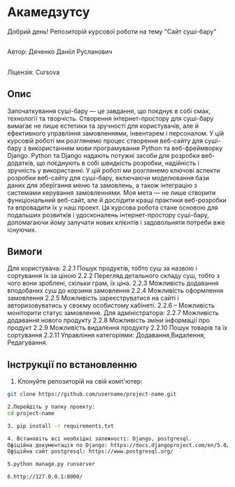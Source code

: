 # Акамедзутсу
Добрий день! Репозиторій курсової роботи на тему "Сайт суші-бару"

##
Автор: Дяченко Данііл Русланович

##
Ліцензія: Cursova

## Опис
Започаткування суші-бару — це завдання, що поєднує в собі смак, технології та творчість. Створення інтернет-простору для суші-бару вимагає не лише естетики та зручності для користувачів, але й ефективного управління замовленнями, інвентарем і персоналом. У цій курсовій роботі ми розглянемо процес створення веб-сайту для суші-бару з використанням мови програмування Python та веб-фреймворку Django.
Python та Django надають потужні засоби для розробки веб-додатків, що поєднують в собі швидкість розробки, надійність і зручність у використанні. У цій роботі ми розглянемо ключові аспекти розробки веб-сайту для суші-бару, включаючи моделювання бази даних для зберігання меню та замовлень,  а також інтеграцію з системами керування замовленнями.
Моя мета — не лише створити функціональний веб-сайт, але й дослідити кращі практики веб-розробки та впровадити їх у наш проект. Ця курсова робота стане основою для подальших розвитків і удосконалень інтернет-простору суші-бару, допомагаючи йому залучати нових клієнтів і задовольняти потреби вже існуючих.

## Вимоги

Для користувача:
2.2.1 Пошук продуктів, тобто суш за назвою і сортування їх за ціною
2.2.2 Перегляд детального складу суш, тобто з чого вони зроблені, скільки грам, їх ціна.
2.2.3 Можливість додавання вподобаних суш до корзини замовлення
2.2.4 Можливість оформлення замовлення
2.2.5 Можливість зареєструватися на сайті і авторизовуватись у своєму особистому кабінеті.
2.2.6 – Можливість моніторити статус замовлення.
Для адміністратора:
2.2.7 Можливість додавання нового продукту
2.2.8 Можливість зміни інформації про продукт
2.2.9 Можливість видалення продукту
2.2.10 Пошук товарів та їх сортування
2.2.11 Управління категоріями: Додавання,Видалення, Редагування.

## Інструкції по встановленню 
1. Клонуйте репозиторій на свій комп'ютер:

```bash
git clone https://github.com/username/project-name.git

2.Перейдіть у папку проекту:
cd project-name

3. pip install -r requirements.txt

4. Встановіть всі необхідні залежності: Django, postgresql. 
Офіційна документація по Django: https://docs.djangoproject.com/en/5.0/ 
Офіційна сайт postgresql: https://www.postgresql.org/

5.python manage.py runserver

6.http://127.0.0.1:8000/


